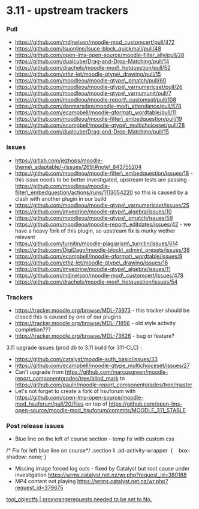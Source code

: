 # 3.11 - upstream trackers

### Pull

-   <https://github.com/mdjnelson/moodle-mod_customcert/pull/472>
-   <https://github.com/lsuonline/lsuce-block_quickmail/pull/48>
-   <https://github.com/open-lms-open-source/moodle-filter_ally/pull/28>
-   https://github.com/dualcube/Drag-and-Drop-Matching/pull/14
-   https://github.com/drachels/moodle-mod\_hotquestion/pull/52
-   https://github.com/ethz-let/moodle-qtype\_drawing/pull/15
-   https://github.com/moodleou/moodle-qtype\_pmatch/pull/60
-   https://github.com/moodleou/moodle-qtype\_varnumericset/pull/26
-   https://github.com/moodleou/moodle-qtype\_varnumunit/pull/7
-   https://github.com/moodleou/moodle-report\_customsql/pull/108
-   https://github.com/danmarsden/moodle-mod\_attendance/pull/578
-   https://github.com/ecampbell/moodle-qformat\_wordtable/pull/11
-   https://github.com/moodleou/moodle-filter\_embedquestion/pull/19
-   https://github.com/ecampbell/moodle-qtype\_multichoiceset/pull/28
-   https://github.com/dualcube/Drag-and-Drop-Matching/pull/15

### Issues

-   https://gitlab.com/jezhops/moodle-theme\_adaptable/-/issues/269\#note\_843755204
-   https://github.com/moodleou/moodle-filter\_embedquestion/issues/18 - this issue needs to be better investigated, upstream tests are passing - https://github.com/moodleou/moodle-filter\_embedquestion/actions/runs/1113054220 so this is caused by a clash with another plugin in our build
-   https://github.com/moodleou/moodle-qtype\_varnumericset/issues/25
-   https://github.com/jmvedrine/moodle-qtype\_algebra/issues/10
-   https://github.com/moodleou/moodle-qtype\_pmatch/issues/59
-   https://github.com/moodleou/moodle-report\_editdates/issues/42 - we have a heavy fork of this plugin, so upstream fix is murky wether relevant
-   https://github.com/turnitin/moodle-plagiarism\_turnitin/issues/614
-   https://github.com/DigiDago/moodle-block\_admin\_presets/issues/38
-   https://github.com/ecampbell/moodle-qformat\_wordtable/issues/9
-   https://github.com/ethz-let/moodle-qtype\_drawing/issues/16
-   https://github.com/jmvedrine/moodle-qtype\_algebra/issues/11
-   https://github.com/mdjnelson/moodle-mod\_customcert/issues/478
-   https://github.com/drachels/moodle-mod\_hotquestion/issues/54

### Trackers

-   https://tracker.moodle.org/browse/MDL-73973 - this tracker should be closed this is caused by one of our plugins
-   https://tracker.moodle.org/browse/MDL-71856 - old style activity completion???
-   <https://tracker.moodle.org/browse/MDL-73626> - bug or feature?

3.11 upgrade issues (prod db to 3.11 build for 311-CLC) :

-   <https://github.com/catalyst/moodle-auth_basic/issues/33>
-   <https://github.com/ecampbell/moodle-qtype_multichoiceset/issues/27>
-   Can't upgrade from <https://github.com/marcusgreen/moodle-report_componentgrades/tree/blind_mark> to <https://github.com/pauln/moodle-report_componentgrades/tree/master>
-   Let's not forget to create a fork of hsuforum with <https://github.com/open-lms-open-source/moodle-mod_hsuforum/pull/20/files> on top of <https://github.com/open-lms-open-source/moodle-mod_hsuforum/commits/MOODLE_311_STABLE>

### Post release issues

-   Blue line on the left of course section - temp fix with custom css 

/\* Fix for left blue line on course\*/
.section li .ad-activity-wrapper 
{
   box-shadow: none;
}

-   Missing image forced log outs - fixed by Catalyst but root cause under investigation <https://wrms.catalyst.net.nz/wr.php?request_id=380188>
-   MP4 content not playing <https://wrms.catalyst.net.nz/wr.php?request_id=379675>

[tool\_objectfs | proxyrangerequests needed to be set to No.](https://wrms.catalyst.net.nz/wr.php?request_id=379675)
